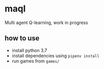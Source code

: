 # maql

Multi agent Q-learning, work in progress


## how to use

- install python 3.7
- install dependencies using `pipenv install`
- run games from `games/`
